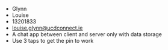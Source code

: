 
+ Glynn
+ Louise
+ 13201833
+ louise.glynn@ucdconnect.ie
+ A chat app between client and server only with data storage
+ Use 3 taps to get the pin to work
